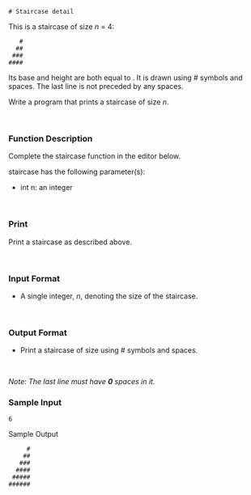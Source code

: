     # Staircase detail

This is a staircase of size *n* = 4:

       #
      ##
     ###
    ####
Its base and height are both equal to . It is drawn using # symbols and spaces. The last line is not preceded by any spaces.

Write a program that prints a staircase of size *n*.

</br>


### Function Description

Complete the staircase function in the editor below.

staircase has the following parameter(s):

- int n: an integer

</br>

### Print

Print a staircase as described above.

</br>

### Input Format

- A single integer, *n*, denoting the size of the staircase.

</br>

### Output Format

- Print a staircase of size  using # symbols and spaces.

</br>


*Note: The last line must have **0** spaces in it.*

### Sample Input

    6 
Sample Output
```
     #
    ##
   ###
  ####
 #####
######
```